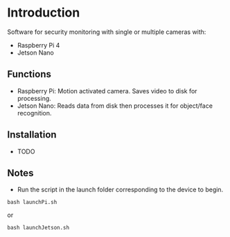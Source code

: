 # Introduction

Software for security monitoring with single or multiple cameras with:
- Raspberry Pi 4
- Jetson Nano

## Functions
- Raspberry Pi: Motion activated camera. Saves video to disk for processing.
- Jetson Nano: Reads data from disk then processes it for object/face recognition.  

## Installation
- TODO

## Notes

- Run the script in the launch folder corresponding to the device to begin.
```Shell
bash launchPi.sh
```
or
```Shell
bash launchJetson.sh
```
